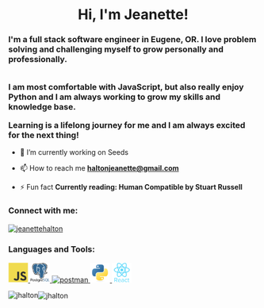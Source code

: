 <h1 align="center">Hi, I'm Jeanette!</h1>
<h3 align="left">I'm a full stack software engineer in Eugene, OR. I love problem solving and challenging myself to grow personally and professionally.

<br>I am most comfortable with JavaScript, but also really enjoy Python and I am always working to grow my skills and knowledge base. 

Learning is a lifelong journey for me and I am always excited for the next thing!
</h3>

- 🔭 I’m currently working on Seeds

- 📫 How to reach me **haltonjeanette@gmail.com**

- ⚡ Fun fact **Currently reading: Human Compatible by Stuart Russell**

<h3 align="left">Connect with me:</h3>
<p align="left">
<a href="https://linkedin.com/in/jeanettehalton" target="blank"><img align="center" src="https://raw.githubusercontent.com/rahuldkjain/github-profile-readme-generator/master/src/images/icons/Social/linked-in-alt.svg" alt="jeanettehalton" height="30" width="40" /></a>
</p>

<h3 align="left">Languages and Tools:</h3>
<p align="left"> <a href="https://developer.mozilla.org/en-US/docs/Web/JavaScript" target="_blank" rel="noreferrer"> <img src="https://raw.githubusercontent.com/devicons/devicon/master/icons/javascript/javascript-original.svg" alt="javascript" width="40" height="40"/> </a> <a href="https://www.postgresql.org" target="_blank" rel="noreferrer"> <img src="https://raw.githubusercontent.com/devicons/devicon/master/icons/postgresql/postgresql-original-wordmark.svg" alt="postgresql" width="40" height="40"/> </a> <a href="https://postman.com" target="_blank" rel="noreferrer"> <img src="https://www.vectorlogo.zone/logos/getpostman/getpostman-icon.svg" alt="postman" width="40" height="40"/> </a> <a href="https://www.python.org" target="_blank" rel="noreferrer"> <img src="https://raw.githubusercontent.com/devicons/devicon/master/icons/python/python-original.svg" alt="python" width="40" height="40"/> </a> <a href="https://reactjs.org/" target="_blank" rel="noreferrer"> <img src="https://raw.githubusercontent.com/devicons/devicon/master/icons/react/react-original-wordmark.svg" alt="react" width="40" height="40"/> </a> </p>

<p><img align="left" src="https://github-readme-stats.vercel.app/api/top-langs?username=jhalton&show_icons=true&locale=en&layout=compact" alt="jhalton" /></p>



<p><img align="center" src="https://github-readme-streak-stats.herokuapp.com/?user=jhalton&" alt="jhalton" /></p>
